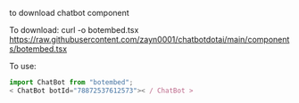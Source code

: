 to download chatbot component

To download:
curl -o botembed.tsx https://raw.githubusercontent.com/zayn0001/chatbotdotai/main/components/botembed.tsx


To use:




```js
import ChatBot from "botembed";
< ChatBot botId="78872537612573">< / ChatBot >
```
